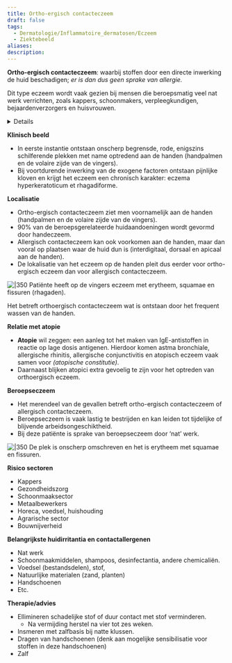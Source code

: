 ```yaml
---
title: Ortho-ergisch contacteczeem
draft: false
tags:
  - Dermatologie/Inflammatoire_dermatosen/Eczeem
  - Ziektebeeld
aliases: 
description: 
---
```




**Ortho-ergisch contacteczeem**: waarbij stoffen door een directe inwerking de huid beschadigen; *er is dan dus geen sprake van allergie.* 

Dit type eczeem wordt vaak gezien bij mensen die beroepsmatig veel nat werk verrichten, zoals kappers, schoonmakers, verpleegkundigen, bejaardenverzorgers en huisvrouwen.


<details> <summary>Details</summary> <p>    De huid staat dagelijks bloot aan invloeden vanuit de omgeving. De huid is doorgaans in staat zich aan te passen of zich te herstellen van blootstelling aan potentieel schadelijke invloeden. De huid kan echter ook teveel worden belast, waardoor er klinisch relevante schade ontstaat. Meestal gaat het dan om eczeem. Op hun werk, maar ook in andere situaties (bijvoorbeeld hobby en doe-het-zelf) komen patiënten in contact met allerlei stoffen, die onder andere allerlei huidafwijkingen kunnen veroorzaken. Vaak wordt de arts advies gevraagd of er een relatie is tussen deze klachten en de arbeidssituatie en soms zelfs of er gestopt moet worden met een bepaalde hobby of beroep. Dit laatste heeft vaak grote consequenties voor de patiënt.</p> </details>  


**Klinisch beeld**

- In eerste instantie ontstaan onscherp begrensde, rode, enigszins schilferende plekken met name optredend aan de handen (handpalmen en de volaire zijde van de vingers).
- Bij voortdurende inwerking van de exogene factoren ontstaan pijnlijke kloven en krijgt het eczeem een chronisch karakter: eczema hyperkeratoticum et rhagadiforme.

**Localisatie**

- Ortho-ergisch contacteczeem ziet men voornamelijk aan de handen (handpalmen en de volaire zijde van de vingers).
- 90% van de beroepsgerelateerde huidaandoeningen wordt gevormd door handeczeem.
- Allergisch contacteczeem kan ook voorkomen aan de handen, maar dan vooral op plaatsen waar de huid dun is (interdigitaal, dorsaal en apicaal aan de handen).
- De lokalisatie van het eczeem op de handen pleit dus eerder voor ortho-ergisch eczeem dan voor allergisch contacteczeem.


![|350](https://i.imgur.com/zU3zZua.png)
Patiënte heeft op de vingers eczeem met erytheem, squamae en fissuren (rhagaden). 

Het betreft orthoergisch contacteczeem wat is ontstaan door het frequent wassen van de handen. 

**Relatie met atopie**

- **Atopie** wil zeggen: een aanleg tot het maken van IgE-antistoffen in reactie op lage dosis antigenen. Hierdoor komen astma bronchiale, allergische rhinitis, allergische conjunctivitis en atopisch eczeem vaak samen voor *(atopische constitutie)*.
- Daarnaast blijken atopici extra gevoelig te zijn voor het optreden van orthoergisch eczeem.

**Beroepseczeem**

- Het merendeel van de gevallen betreft ortho-ergisch contacteczeem of allergisch contacteczeem.
- Beroepseczeem is vaak lastig te bestrijden en kan leiden tot tijdelijke of blijvende arbeidsongeschiktheid.
- Bij deze patiënte is sprake van beroepseczeem door ‘nat’ werk.


![|350](https://i.imgur.com/X0ddlUF.png)
De plek is onscherp omschreven en het is erytheem met squamae en fissuren.

**Risico sectoren**

- Kappers
- Gezondheidszorg
- Schoonmaaksector
- Metaalbewerkers
- Horeca, voedsel, huishouding
- Agrarische sector
- Bouwnijverheid

**Belangrijkste huidirritantia en contactallergenen**

- Nat werk
- Schoonmaakmiddelen, shampoos, desinfectantia, andere chemicaliën.
- Voedsel (bestandsdelen), stof,
- Natuurlijke materialen (zand, planten)
- Handschoenen
- Etc.

**Therapie/advies**

- Ellimineren schadelijke stof of duur contact met stof verminderen.
    - Na vermijding herstel na vier tot zes weken.
- Insmeren met zalfbasis bij natte klussen.
- Dragen van handschoenen (denk aan mogelijke sensibilisatie voor stoffen in deze handschoenen)
- Zalf